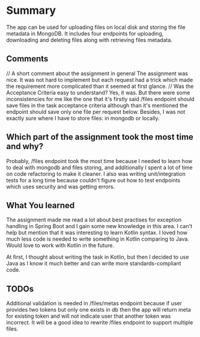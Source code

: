 # Summary
The app can be used for uploading files on local disk and storing the file metadata in MongoDB.
It includes four endpoints for uploading, downloading and deleting files along with retrieving files metadata.

## Comments

// A short comment about the assignment in general
The assignment was nice. It was not hard to implement but each request had a trick which made the requirement more complicated than it seemed at first glance.
// Was the Acceptance Criteria easy to understand?
Yes, it was. But there were some inconsistencies for me like the one that it's firstly said /files endpoint should save files in the task acceptance criteria although than it's mentioned the endpoint should save only one file per request below.
Besides, I was not exactly sure where I have to store files: in mongodb or locally. 

## Which part of the assignment took the most time and why?
Probably, /files endpoint took the most time because I needed to learn how to deal with mongodb and files storing, and additionally I spent a lot of time on code refactoring to make it cleaner. 
I also was writing unit/integration tests for a long time because couldn't figure out how to test endpoints which uses security and was getting errors.

## What You learned
The assignment made me read a lot about best practises for exception handling in Spring Boot and I gain some new knowledge in this area.
I can't help but mention that it was interesting to learn Kotlin syntax. I loved how much less code is needed to write something in Kotlin comparing to Java. 
Would love to work with Kotlin in the future.

At first, I thought about writing the task in Kotlin, but then I decided to use Java as I know it much better and can write more standards-compliant code.

## TODOs

Additional validation is needed in /files/metas endpoint because if user provides two tokens but only one exists in db then the app will return meta for existing token and will not indicate user that another token was incorrect.
It will be a good idea to rewrite /files endpoint to support multiple files.